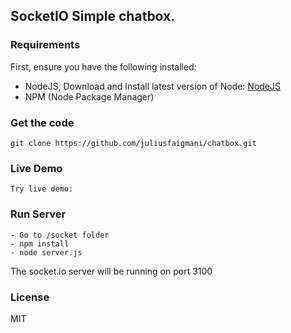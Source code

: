 ## SocketIO Simple chatbox.

### Requirements
First, ensure you have the following installed:

- NodeJS, Download and Install latest version of Node: [NodeJS](https://nodejs.org/)
- NPM (Node Package Manager)

### Get the code
    git clone https://github.com/juliusfaigmani/chatbox.git

### Live Demo
    Try live demo: 

### Run Server
    - Go to /socket folder
    - npm install
    - node server.js

The socket.io server will be running on port 3100


### License
MIT